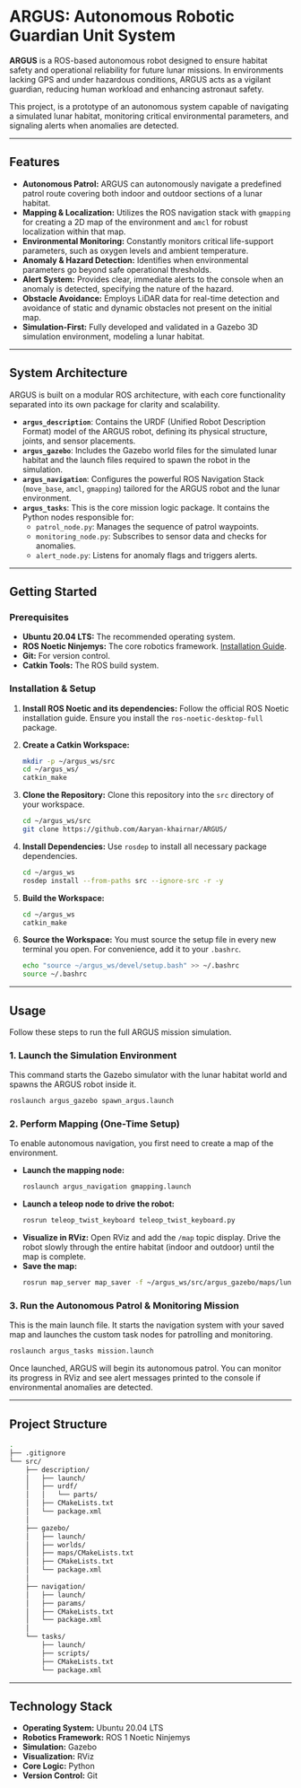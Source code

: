 # ARGUS: Autonomous Robotic Guardian Unit System

**ARGUS** is a ROS-based autonomous robot designed to ensure habitat safety and operational reliability for future lunar missions. In environments lacking GPS and under hazardous conditions, ARGUS acts as a vigilant guardian, reducing human workload and enhancing astronaut safety.

This project, is a prototype of an autonomous system capable of navigating a simulated lunar habitat, monitoring critical environmental parameters, and signaling alerts when anomalies are detected.

-----

## Features

  - **Autonomous Patrol:** ARGUS can autonomously navigate a predefined patrol route covering both indoor and outdoor sections of a lunar habitat.
  - **Mapping & Localization:** Utilizes the ROS navigation stack with `gmapping` for creating a 2D map of the environment and `amcl` for robust localization within that map.
  - **Environmental Monitoring:** Constantly monitors critical life-support parameters, such as oxygen levels and ambient temperature.
  - **Anomaly & Hazard Detection:** Identifies when environmental parameters go beyond safe operational thresholds.
  - **Alert System:** Provides clear, immediate alerts to the console when an anomaly is detected, specifying the nature of the hazard.
  - **Obstacle Avoidance:** Employs LiDAR data for real-time detection and avoidance of static and dynamic obstacles not present on the initial map.
  - **Simulation-First:** Fully developed and validated in a Gazebo 3D simulation environment, modeling a lunar habitat.

-----

## System Architecture

ARGUS is built on a modular ROS architecture, with each core functionality separated into its own package for clarity and scalability.

  - **`argus_description`**: Contains the URDF (Unified Robot Description Format) model of the ARGUS robot, defining its physical structure, joints, and sensor placements.
  - **`argus_gazebo`**: Includes the Gazebo world files for the simulated lunar habitat and the launch files required to spawn the robot in the simulation.
  - **`argus_navigation`**: Configures the powerful ROS Navigation Stack (`move_base`, `amcl`, `gmapping`) tailored for the ARGUS robot and the lunar environment.
  - **`argus_tasks`**: This is the core mission logic package. It contains the Python nodes responsible for:
      - `patrol_node.py`: Manages the sequence of patrol waypoints.
      - `monitoring_node.py`: Subscribes to sensor data and checks for anomalies.
      - `alert_node.py`: Listens for anomaly flags and triggers alerts.

-----

## Getting Started

### Prerequisites

  - **Ubuntu 20.04 LTS:** The recommended operating system.
  - **ROS Noetic Ninjemys:** The core robotics framework. [Installation Guide](http://wiki.ros.org/noetic/Installation/Ubuntu).
  - **Git:** For version control.
  - **Catkin Tools:** The ROS build system.

### Installation & Setup

1.  **Install ROS Noetic and its dependencies:**
    Follow the official ROS Noetic installation guide. Ensure you install the `ros-noetic-desktop-full` package.

2.  **Create a Catkin Workspace:**

    ```bash
    mkdir -p ~/argus_ws/src
    cd ~/argus_ws/
    catkin_make
    ```

3.  **Clone the Repository:**
    Clone this repository into the `src` directory of your workspace.

    ```bash
    cd ~/argus_ws/src
    git clone https://github.com/Aaryan-khairnar/ARGUS/
    ```

4.  **Install Dependencies:**
    Use `rosdep` to install all necessary package dependencies.

    ```bash
    cd ~/argus_ws
    rosdep install --from-paths src --ignore-src -r -y
    ```

5.  **Build the Workspace:**

    ```bash
    cd ~/argus_ws
    catkin_make
    ```

6.  **Source the Workspace:**
    You must source the setup file in every new terminal you open. For convenience, add it to your `.bashrc`.

    ```bash
    echo "source ~/argus_ws/devel/setup.bash" >> ~/.bashrc
    source ~/.bashrc
    ```

-----

## Usage

Follow these steps to run the full ARGUS mission simulation.

### 1\. Launch the Simulation Environment

This command starts the Gazebo simulator with the lunar habitat world and spawns the ARGUS robot inside it.

```bash
roslaunch argus_gazebo spawn_argus.launch
```

### 2\. Perform Mapping (One-Time Setup)

To enable autonomous navigation, you first need to create a map of the environment.

  - **Launch the mapping node:**
    ```bash
    roslaunch argus_navigation gmapping.launch
    ```
  - **Launch a teleop node to drive the robot:**
    ```bash
    rosrun teleop_twist_keyboard teleop_twist_keyboard.py
    ```
  - **Visualize in RViz:** Open RViz and add the `/map` topic display. Drive the robot slowly through the entire habitat (indoor and outdoor) until the map is complete.
  - **Save the map:**
    ```bash
    rosrun map_server map_saver -f ~/argus_ws/src/argus_gazebo/maps/lunar_habitat
    ```

### 3\. Run the Autonomous Patrol & Monitoring Mission

This is the main launch file. It starts the navigation system with your saved map and launches the custom task nodes for patrolling and monitoring.

```bash
roslaunch argus_tasks mission.launch
```

Once launched, ARGUS will begin its autonomous patrol. You can monitor its progress in RViz and see alert messages printed to the console if environmental anomalies are detected.

-----

## Project Structure

```bash
.
├── .gitignore
└── src/
    ├── description/
    │   ├── launch/
    │   ├── urdf/
    │   │   └── parts/
    │   ├── CMakeLists.txt
    │   └── package.xml
    │
    ├── gazebo/
    │   ├── launch/
    │   ├── worlds/
    │   ├── maps/CMakeLists.txt
    │   ├── CMakeLists.txt
    │   └── package.xml
    │
    ├── navigation/
    │   ├── launch/
    │   ├── params/
    │   ├── CMakeLists.txt
    │   └── package.xml
    │
    └── tasks/
        ├── launch/
        ├── scripts/
        ├── CMakeLists.txt
        └── package.xml
```

-----

## Technology Stack

  - **Operating System:** Ubuntu 20.04 LTS
  - **Robotics Framework:** ROS 1 Noetic Ninjemys
  - **Simulation:** Gazebo
  - **Visualization:** RViz
  - **Core Logic:** Python
  - **Version Control:** Git
